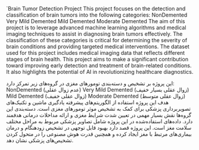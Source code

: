 `Brain Tumor Detection Project
This project focuses on the detection and classification of brain tumors into the following categories:
NonDemented
Very Mild Demented
Mild Demented
Moderate Demented
The aim of this project is to leverage advanced machine learning algorithms and medical imaging techniques to assist in diagnosing brain tumors effectively. The classification of these categories is critical for determining the severity of brain conditions and providing targeted medical interventions. The dataset used for this project includes medical imaging data that reflects different stages of brain health.
This project aims to make a significant contribution toward improving early detection and treatment of brain-related conditions. It also highlights the potential of AI in revolutionizing healthcare diagnostics.




این پروژه بر تشخیص و دسته‌بندی تومورهای مغزی در گروه‌های زیر تمرکز دارد:
NonDemented (عدم زوال عقلی)
Very Mild Demented (زوال عقلی بسیار خفیف)
Mild Demented (زوال عقلی خفیف)
Moderate Demented (زوال عقلی متوسط)
هدف این پروژه استفاده از الگوریتم‌های پیشرفته یادگیری ماشین و تکنیک‌های تصویربرداری پزشکی برای کمک به تشخیص موثر تومورهای مغزی است. دسته‌بندی این گروه‌ها نقش بسیار مهمی در تعیین شدت شرایط مغزی و ارائه مداخلات درمانی هدفمند دارد. داده‌های استفاده‌شده در این پروژه شامل تصاویر پزشکی مربوط به مراحل مختلف سلامت مغز است.
این پروژه قصد دارد بهبود قابل توجهی در تشخیص زودهنگام و درمان بیماری‌های مرتبط با مغز ایجاد کرده و همچنین قدرت هوش مصنوعی را در متحول کردن تشخیص‌های پزشکی نشان دهد.
